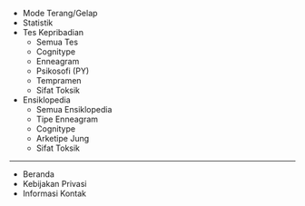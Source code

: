 - Mode Terang/Gelap
- Statistik
- Tes Kepribadian
  - Semua Tes
  - Cognitype
  - Enneagram
  - Psikosofi (PY)
  - Tempramen
  - Sifat Toksik
- Ensiklopedia
  - Semua Ensiklopedia
  - Tipe Enneagram
  - Cognitype
  - Arketipe Jung
  - Sifat Toksik
---
- Beranda
- Kebijakan Privasi
- Informasi Kontak
